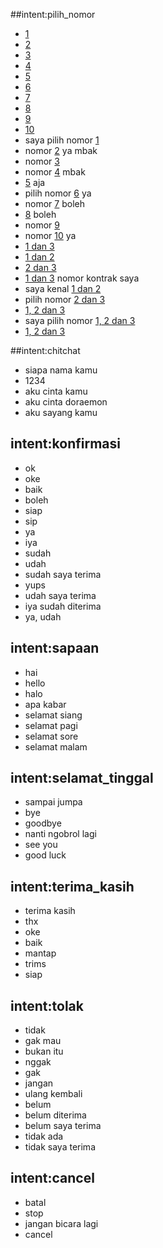 ##intent:pilih_nomor
- [1](pilih_nomor)
- [2](pilih_nomor)
- [3](pilih_nomor)
- [4](pilih_nomor)
- [5](pilih_nomor)
- [6](pilih_nomor)
- [7](pilih_nomor)
- [8](pilih_nomor)
- [9](pilih_nomor)
- [10](pilih_nomor)
- saya pilih nomor [1](pilih_nomor)
- nomor [2](pilih_nomor) ya mbak
- nomor [3](pilih_nomor)
- nomor [4](pilih_nomor) mbak
- [5](pilih_nomor) aja
- pilih nomor [6](pilih_nomor) ya
- nomor [7](pilih_nomor) boleh
- [8](pilih_nomor) boleh
- nomor [9](pilih_nomor)
- nomor [10](pilih_nomor) ya
- [1 dan 3](pilih_nomor)
- [1 dan 2](pilih_nomor)
- [2 dan 3](pilih_nomor)
- [1 dan 3](pilih_nomor) nomor kontrak saya
- saya kenal [1 dan 2](pilih_nomor)
- pilih nomor [2 dan 3](pilih_nomor)
- [1, 2 dan 3](pilih_nomor)
- saya pilih nomor [1, 2 dan 3](pilih_nomor)
- [1, 2 dan 3](pilih_nomor)


##intent:chitchat
- siapa nama kamu
- 1234
- aku cinta kamu
- aku cinta doraemon
- aku sayang kamu

## intent:konfirmasi
- ok
- oke
- baik
- boleh
- siap
- sip
- ya
- iya
- sudah
- udah
- sudah saya terima
- yups
- udah saya terima
- iya sudah diterima
- ya, udah

## intent:sapaan
- hai
- hello
- halo
- apa kabar
- selamat siang
- selamat pagi
- selamat sore
- selamat malam

## intent:selamat_tinggal
- sampai jumpa
- bye
- goodbye
- nanti ngobrol lagi
- see you
- good luck

## intent:terima_kasih
- terima kasih
- thx
- oke
- baik
- mantap
- trims
- siap

## intent:tolak
- tidak
- gak mau
- bukan itu
- nggak
- gak
- jangan
- ulang kembali
- belum
- belum diterima
- belum saya terima
- tidak ada
- tidak saya terima

## intent:cancel
- batal
- stop
- jangan bicara lagi
- cancel